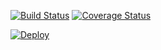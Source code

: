 [![Build Status](https://travis-ci.org/avalax/tdd_filmdb_scala.svg?branch=master)](https://travis-ci.org/avalax/tdd_filmdb_scala) [![Coverage Status](https://coveralls.io/repos/github/avalax/tdd_filmdb_scala/badge.svg)](https://coveralls.io/github/avalax/tdd_filmdb_scala)

[![Deploy](https://www.herokucdn.com/deploy/button.svg)](https://tdd-filmdb-scala.herokuapp.com/)